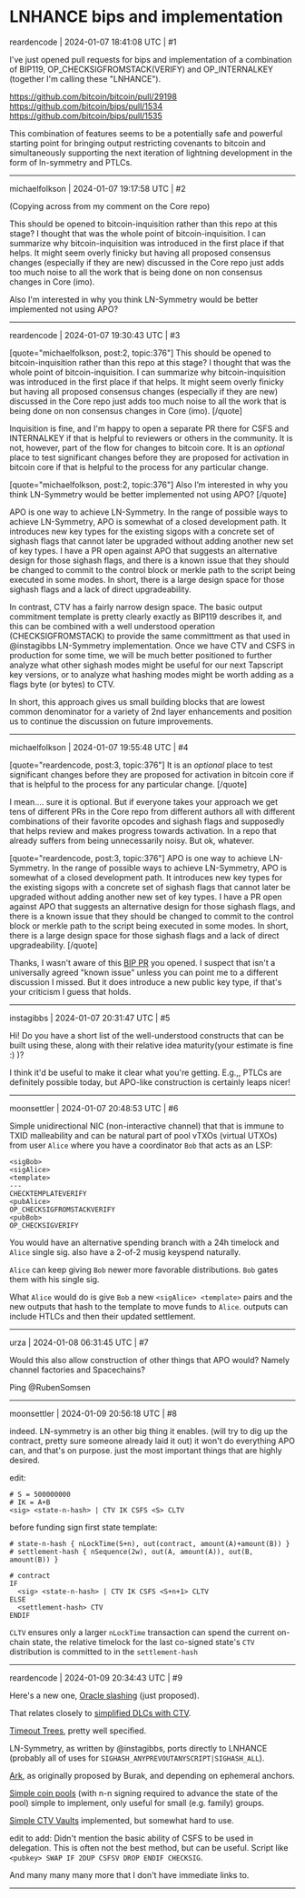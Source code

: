 # LNHANCE bips and implementation

reardencode | 2024-01-07 18:41:08 UTC | #1

I've just opened pull requests for bips and implementation of a combination of BIP119, OP_CHECKSIGFROMSTACK(VERIFY) and OP_INTERNALKEY (together I'm calling these "LNHANCE").

https://github.com/bitcoin/bitcoin/pull/29198
https://github.com/bitcoin/bips/pull/1534
https://github.com/bitcoin/bips/pull/1535

This combination of features seems to be a potentially safe and powerful starting point for bringing output restricting covenants to bitcoin and simultaneously supporting the next iteration of lightning development in the form of ln-symmetry and PTLCs.

-------------------------

michaelfolkson | 2024-01-07 19:17:58 UTC | #2

(Copying across from my comment on the Core repo)

This should be opened to bitcoin-inquisition rather than this repo at this stage? I thought that was the whole point of bitcoin-inquisition. I can summarize why bitcoin-inquisition was introduced in the first place if that helps. It might seem overly finicky but having all proposed consensus changes (especially if they are new) discussed in the Core repo just adds too much noise to all the work that is being done on non consensus changes in Core (imo).

Also I'm interested in why you think LN-Symmetry would be better implemented not using APO?

-------------------------

reardencode | 2024-01-07 19:30:43 UTC | #3

[quote="michaelfolkson, post:2, topic:376"]
This should be opened to bitcoin-inquisition rather than this repo at this stage? I thought that was the whole point of bitcoin-inquisition. I can summarize why bitcoin-inquisition was introduced in the first place if that helps. It might seem overly finicky but having all proposed consensus changes (especially if they are new) discussed in the Core repo just adds too much noise to all the work that is being done on non consensus changes in Core (imo).
[/quote]

Inquisition is fine, and I'm happy to open a separate PR there for CSFS and INTERNALKEY if that is helpful to reviewers or others in the community. It is not, however, part of the flow for changes to bitcoin core. It is an _optional_ place to test significant changes before they are proposed for activation in bitcoin core if that is helpful to the process for any particular change.

[quote="michaelfolkson, post:2, topic:376"]
Also I’m interested in why you think LN-Symmetry would be better implemented not using APO?
[/quote]

APO is one way to achieve LN-Symmetry. In the range of possible ways to achieve LN-Symmetry, APO is somewhat of a closed development path. It introduces new key types for the existing sigops with a concrete set of sighash flags that cannot later be upgraded without adding another new set of key types. I have a PR open against APO that suggests an alternative design for those sighash flags, and there is a known issue that they should be changed to commit to the control block or merkle path to the script being executed in some modes. In short, there is a large design space for those sighash flags and a lack of direct upgradeability.

In contrast, CTV has a fairly narrow design space. The basic output commitment template is pretty clearly exactly as BIP119 describes it, and this can be combined with a well understood operation (CHECKSIGFROMSTACK) to provide the same committment as that used in @instagibbs LN-Symmetry implementation. Once we have CTV and CSFS in production for some time, we will be much better positioned to further analyze what other sighash modes might be useful for our next Tapscript key versions, or to analyze what hashing modes might be worth adding as a flags byte (or bytes) to CTV.

In short, this approach gives us small building blocks that are lowest common denominator for a variety of 2nd layer enhancements and position us to continue the discussion on future improvements.

-------------------------

michaelfolkson | 2024-01-07 19:55:48 UTC | #4

[quote="reardencode, post:3, topic:376"]
It is an *optional* place to test significant changes before they are proposed for activation in bitcoin core if that is helpful to the process for any particular change.
[/quote]

I mean.... sure it is optional. But if everyone takes your approach we get tens of different PRs in the Core repo from different authors all with different combinations of their favorite opcodes and sighash flags and supposedly that helps review and makes progress towards activation. In a repo that already suffers from being unnecessarily noisy. But ok, whatever.

[quote="reardencode, post:3, topic:376"]
APO is one way to achieve LN-Symmetry. In the range of possible ways to achieve LN-Symmetry, APO is somewhat of a closed development path. It introduces new key types for the existing sigops with a concrete set of sighash flags that cannot later be upgraded without adding another new set of key types. I have a PR open against APO that suggests an alternative design for those sighash flags, and there is a known issue that they should be changed to commit to the control block or merkle path to the script being executed in some modes. In short, there is a large design space for those sighash flags and a lack of direct upgradeability.
[/quote]

Thanks, I wasn't aware of this [BIP PR](https://github.com/bitcoin/bips/pull/1472) you opened. I suspect that isn't a universally agreed "known issue" unless you can point me to a different discussion I missed. But it does introduce a new public key type, if that's your criticism I guess that holds.

-------------------------

instagibbs | 2024-01-07 20:31:47 UTC | #5

Hi! Do you have a short list of the well-understood constructs that can be built using these, along with their relative idea maturity(your estimate is fine :) )?

I think it'd be useful to make it clear what you're getting. E.g.,, PTLCs are definitely possible today, but APO-like construction is certainly leaps nicer!

-------------------------

moonsettler | 2024-01-07 20:48:53 UTC | #6

Simple unidirectional NIC (non-interactive channel) that that is immune to TXID malleability and can be natural part of pool vTXOs (virtual UTXOs) from user `Alice` where you have a coordinator `Bob` that acts as an LSP:
```
<sigBob>
<sigAlice>
<template>
---
CHECKTEMPLATEVERIFY
<pubAlice>
OP_CHECKSIGFROMSTACKVERIFY
<pubBob>
OP_CHECKSIGVERIFY
```
You would have an alternative spending branch with a 24h timelock and `Alice` single sig. also have a 2-of-2 musig keyspend naturally.

`Alice` can keep giving `Bob` newer more favorable distributions. `Bob` gates them with his single sig.

What `Alice` would do is give `Bob` a new `<sigAlice> <template>` pairs and the new outputs that hash to the template to move funds to `Alice`. outputs can include HTLCs and then their updated settlement.

-------------------------

urza | 2024-01-08 06:31:45 UTC | #7

Would this also allow construction of other things that APO would? Namely channel factories and Spacechains?

Ping @RubenSomsen

-------------------------

moonsettler | 2024-01-09 20:56:18 UTC | #8

indeed. LN-symmetry is an other big thing it enables. (will try to dig up the contract, pretty sure someone already laid it out) it won't do everything APO can, and that's on purpose. just the most important things that are highly desired.

edit:

```text
# S = 500000000
# IK = A+B
<sig> <state-n-hash> | CTV IK CSFS <S> CLTV
```
before funding sign first state template:
```text
# state-n-hash { nLockTime(S+n), out(contract, amount(A)+amount(B)) }
# settlement-hash { nSequence(2w), out(A, amount(A)), out(B, amount(B)) }

# contract
IF
  <sig> <state-n-hash> | CTV IK CSFS <S+n+1> CLTV
ELSE
  <settlement-hash> CTV
ENDIF
```
`CLTV` ensures only a larger `nLockTime` transaction can spend the current on-chain state, the relative timelock for the last co-signed state's `CTV` distribution is committed to in the `settlement-hash`

-------------------------

reardencode | 2024-01-09 20:34:43 UTC | #9

Here's a new one, [Oracle slashing](https://twitter.com/jxpcsnmz/status/1744780287136137276) (just proposed).

That relates closely to [simplified DLCs with CTV](https://mailmanlists.org/pipermail/dlc-dev/2022-January/000102.html).

[Timeout Trees](https://github.com/JohnLaw2/ln-scaling-covenants/blob/386736fa15cdda3c0f24f17a31b6ad608d338b08/scalingcovenants_v1.3.pdf), pretty well specified.

LN-Symmetry, as written by @instagibbs, ports directly to LNHANCE (probably all of uses for `SIGHASH_ANYPREVOUTANYSCRIPT|SIGHASH_ALL`).

[Ark](https://arkdev.info), as originally proposed by Burak, and depending on ephemeral anchors.

[Simple coin pools](https://rubin.io/bitcoin/2021/12/10/advent-13/) (with n-n signing required to advance the state of the pool) simple to implement, only useful for small (e.g. family) groups.

[Simple CTV Vaults](https://github.com/jamesob/simple-ctv-vault) implemented, but somewhat hard to use.

edit to add: Didn't mention the basic ability of CSFS to be used in delegation. This is often not the best method, but can be useful. Script like `<pubkey> SWAP IF 2DUP CSFSV DROP ENDIF CHECKSIG`.

And many many many more that I don't have immediate links to.

-------------------------

